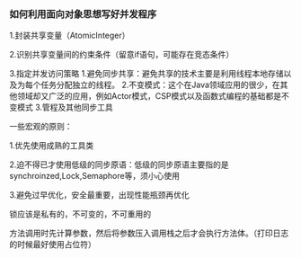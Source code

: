 ### 如何利用面向对象思想写好并发程序

1.封装共享变量（AtomicInteger）

2.识别共享变量间的约束条件（留意if语句，可能存在竞态条件）

3.指定并发访问策略
    1.避免同步共享：避免共享的技术主要是利用线程本地存储以及为每个任务分配独立的线程。
    2.不变模式：这个在Java领域应用的很少，在其他领域却又广泛的应用，例如Actor模式，CSP模式以及函数式编程的基础都是不变模式
    3.管程及其他同步工具
    

一些宏观的原则：

1.优先使用成熟的工具类

2.迫不得已才使用低级的同步原语：低级的同步原语主要指的是synchroinzed,Lock,Semaphore等，须小心使用

3.避免过早优化，安全最重要，出现性能瓶颈再优化    


锁应该是私有的，不可变的，不可重用的

方法调用时先计算参数，然后将参数压入调用栈之后才会执行方法体。（打印日志的时候最好使用占位符）